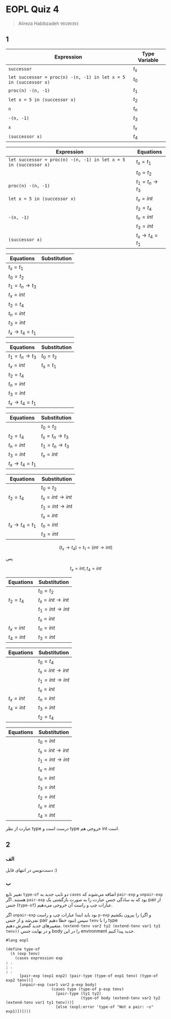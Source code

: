 # EOPL Quiz 4
> Alireza Habibzadeh `99109393`

## 1

| Expression                                                       | Type Variable |
| ---------------------------------------------------------------- | ------------- |
| `successor`                                                      | $t_s$         |
| `let successor = proc(n) -(n, -1) in let x = 5 in (successor x)` | $t_0$         |
| `proc(n) -(n, -1)`                                               | $t_1$         |
| `let x = 5 in (successor x)`                                     | $t_2$         |
| `n`                                                              | $t_n$         |
| `-(n, -1)`                                                       | $t_3$         |
| `x`                                                              | $t_x$         |
| `(successor x)`                                                  | $t_4$         |


| Expression                                                       | Equations     |
| ---------------------------------------------------------------- | ------------- |
| `let successor = proc(n) -(n, -1) in let x = 5 in (successor x)` | $t_s = t_1$   |
|                                                                  | $t_0 = t_2$   |
| `proc(n) -(n, -1)`                                               | $t_1 = t_n \to t_3$ |
| `let x = 5 in (successor x)`                                     | $t_x = int$   |
|                                                                  | $t_2 = t_4$   |
| `-(n, -1)`                                                       | $t_n = int$   |
|                                                                  | $t_3 = int$   |
| `(successor x)`                                                  | $t_x \to t_4 = t_1$ |


| Equations           | Substitution  |
| ------------------- | ------------- |
| $t_s = t_1$         |               |
| $t_0 = t_2$         |               |
| $t_1 = t_n \to t_3$ |               |
| $t_x = int$         |               |
| $t_2 = t_4$         |               |
| $t_n = int$         |               |
| $t_3 = int$         |               |
| $t_x \to t_4 = t_1$ |               |


| Equations           | Substitution  |
| ------------------- | ------------- |
| $t_1 = t_n \to t_3$ | $t_0 = t_2$   |
| $t_x = int$         | $t_s = t_1$   |
| $t_2 = t_4$         |               |
| $t_n = int$         |               |
| $t_3 = int$         |               |
| $t_x \to t_4 = t_1$ |               |

| Equations           | Substitution  |
| ------------------- | ------------- |
|                     | $t_0 = t_2$ |
| $t_2 = t_4$         | $t_s = t_n \to t_3$ |
| $t_n = int$         | $t_1 = t_n \to t_3$ |
| $t_3 = int$         | $t_x = int$ |
| $t_x \to t_4 = t_1$ |               |

| Equations           | Substitution  |
| ------------------- | ------------- |
|                     | $t_0 = t_2$ |
| $t_2 = t_4$         | $t_s = int \to int$ |
|                     | $t_1 = int \to int$ |
|                     | $t_x = int$ |
| $t_x \to t_4 = t_1$ | $t_n = int$ |
|                     | $t_3 = int$ |


$$ (t_x \to t_4) = t_1 = (int \to int) $$

پس

$$ t_x = int, t_4 = int $$

| Equations           | Substitution  |
| ------------------- | ------------- |
|                     | $t_0 = t_2$ |
| $t_2 = t_4$         | $t_s = int \to int$ |
|                     | $t_1 = int \to int$ |
|                     | $t_x = int$ |
| $t_x = int$         | $t_n = int$ |
| $t_4 = int$         | $t_3 = int$ |


| Equations           | Substitution  |
| ------------------- | ------------- |
|                     | $t_0 = t_4$ |
|                     | $t_s = int \to int$ |
|                     | $t_1 = int \to int$ |
|                     | $t_x = int$ |
| $t_x = int$         | $t_n = int$ |
| $t_4 = int$         | $t_3 = int$ |
|                     | $t_2 = t_4$ |


| Equations           | Substitution  |
| ------------------- | ------------- |
|                     | $t_0 = int$ |
|                     | $t_s = int \to int$ |
|                     | $t_1 = int \to int$ |
|                     | $t_x = int$ |
|                     | $t_n = int$ |
|                     | $t_3 = int$ |
|                     | $t_2 = int$ |
|                     | $t_x = int$ |
|                     | $t_4 = int$ |

عبارت از نظر type درست است و type خروجی هم int است.


## 2

### الف
دست‌نویس در انتهای فایل :)

### ب

تغییر تابع `type-of`
دو تایپ جدید به `cases` اضافه می‌شوند که
`pair-exp`
و
`unpair-exp`
هستند.
اگر `pair-exp` بود که به سادگی جنس عبارت را به صورت بازگشتی یک pair از جنس (`type-of`) عبارات چپ و راست آن خروجی می‌دهیم.

اگر `unpair-exp` بود باید ابتدا عبارات چپ و راست `p-exp` را بیرون بکشیم (و اگر نمی‌شد و از جنس pair نبود خطا دهیم) سپس `tenv` را با type  
متغییرهای جدید گسترش دهیم.
`(extend-tenv var2 ty2 (extend-tenv var1 ty1 tenv))`
و در نهایت جنس body را در این environment
جدید پیدا کنیم.

```racket
#lang eopl

(define type-of
  (λ (exp tenv)
    (cases expression exp
; .
; .
; .
      [pair-exp (exp1 exp2) (pair-type (type-of exp1 tenv) (type-of exp2 tenv))]
      [unpair-exp (var1 var2 p-exp body)
                    (cases type (type-of p-exp tenv)
                      [pair-type (ty1 ty2)
                                 (type-of body (extend-tenv var2 ty2 (extend-tenv var1 ty1 tenv)))]
                      [else (eopl:error 'type-of "Not a pair: ~s" exp1)])])))
```
